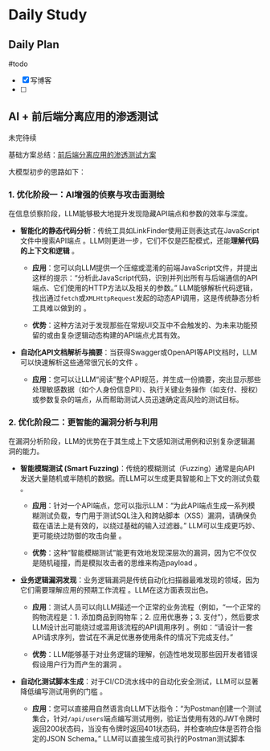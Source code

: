 # Daily Study
## Daily Plan
#todo
- [x] 写博客
- [ ] 
## AI + 前后端分离应用的渗透测试
未完待续

基础方案总结：[前后端分离应用的渗透测试方案](../Misc/Security/Web安全/前后端分离应用的渗透测试方案.md)

大模型初步的思路如下：

### **1. 优化阶段一：AI增强的侦察与攻击面测绘**

在信息侦察阶段，LLM能够极大地提升发现隐藏API端点和参数的效率与深度。

- **智能化的静态代码分析**：传统工具如LinkFinder使用正则表达式在JavaScript文件中搜索API端点 。LLM则更进一步，它们不仅是匹配模式，还能**理解代码的上下文和逻辑** 。  
    
    - **应用**：您可以向LLM提供一个压缩或混淆的前端JavaScript文件，并提出这样的提示：“分析此JavaScript代码，识别并列出所有与后端通信的API端点、它们使用的HTTP方法以及相关的参数。” LLM能够解析代码逻辑，找出通过`fetch`或`XMLHttpRequest`发起的动态API调用，这是传统静态分析工具难以做到的 。  
        
    - **优势**：这种方法对于发现那些在常规UI交互中不会触发的、为未来功能预留的或由复杂逻辑动态构建的API端点尤其有效。
- **自动化API文档解析与摘要**：当获得Swagger或OpenAPI等API文档时，LLM可以快速解析这些通常很冗长的文件 。  
    
    - **应用**：您可以让LLM“阅读”整个API规范，并生成一份摘要，突出显示那些处理敏感数据（如个人身份信息PII）、执行关键业务操作（如支付、授权）或参数复杂的端点，从而帮助测试人员迅速确定高风险的测试目标。

### **2. 优化阶段二：更智能的漏洞分析与利用**

在漏洞分析阶段，LLM的优势在于其生成上下文感知测试用例和识别复杂逻辑漏洞的能力。

- **智能模糊测试 (Smart Fuzzing)**：传统的模糊测试（Fuzzing）通常是向API发送大量随机或半随机的数据。而LLM可以生成更具智能和上下文的测试负载 。  
    
    - **应用**：针对一个API端点，您可以指示LLM：“为此API端点生成一系列模糊测试负载，专门用于测试SQL注入和跨站脚本（XSS）漏洞，请确保负载在语法上是有效的，以绕过基础的输入过滤器。” LLM可以生成更巧妙、更可能绕过防御的攻击向量 。  
        
    - **优势**：这种“智能模糊测试”能更有效地发现深层次的漏洞，因为它不仅仅是随机碰撞，而是模拟攻击者的思维来构造payload 。  
        
- **业务逻辑漏洞发现**：业务逻辑漏洞是传统自动化扫描器最难发现的领域，因为它们需要理解应用的预期工作流程 。LLM在这方面表现出色。  
    
    - **应用**：测试人员可以向LLM描述一个正常的业务流程（例如，“一个正常的购物流程是：1. 添加商品到购物车；2. 应用优惠券；3. 支付”），然后要求LLM设计出可能绕过或滥用该流程的API调用序列 。例如：“请设计一套API请求序列，尝试在不满足优惠券使用条件的情况下完成支付。”  
        
    - **优势**：LLM能够基于对业务逻辑的理解，创造性地发现那些因开发者错误假设用户行为而产生的漏洞 。  
        
- **自动化测试脚本生成**：对于CI/CD流水线中的自动化安全测试，LLM可以显著降低编写测试用例的门槛 。  
    
    - **应用**：您可以直接用自然语言向LLM下达指令：“为Postman创建一个测试集合，针对`/api/users`端点编写测试用例，验证当使用有效的JWT令牌时返回200状态码，当没有令牌时返回401状态码，并检查响应体是否符合指定的JSON Schema。” LLM可以直接生成可执行的Postman测试脚本